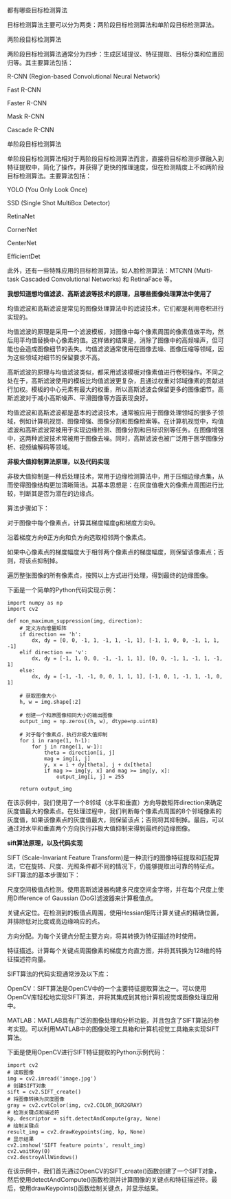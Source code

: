 都有哪些目标检测算法

目标检测算法主要可以分为两类：两阶段目标检测算法和单阶段目标检测算法。

两阶段目标检测算法

两阶段目标检测算法通常分为四步：生成区域提议、特征提取、目标分类和位置回归等。其主要算法包括：

R-CNN (Region-based Convolutional Neural Network)

Fast R-CNN

Faster R-CNN

Mask R-CNN

Cascade R-CNN

单阶段目标检测算法

单阶段目标检测算法相对于两阶段目标检测算法而言，直接将目标检测步骤融入到特征提取中，简化了操作，并获得了更快的推理速度，但在检测精度上不如两阶段目标检测算法。主要算法包括：

YOLO (You Only Look Once)

SSD (Single Shot MultiBox Detector)

RetinaNet

CornerNet

CenterNet

EfficientDet

此外，还有一些特殊应用的目标检测算法，如人脸检测算法：MTCNN (Multi-task Cascaded Convolutional Networks) 和 RetinaFace 等。

 



 

**我想知道想均值滤波、高斯滤波等技术的原理，且哪些图像处理算法中使用了**

均值滤波和高斯滤波是常见的图像处理算法中的滤波技术，它们都是利用卷积进行实现的。

均值滤波的原理是采用一个滤波模板，对图像中每个像素周围的像素值做平均，然后用平均值替换中心像素的值。这样做的结果是，消除了图像中的高频噪声，但可能也会造成图像细节的丢失。均值滤波通常使用在图像去噪、图像压缩等领域，因为这些领域对细节的保留要求不高。

高斯滤波的原理与均值滤波类似，都采用滤波模板对像素值进行卷积操作。不同之处在于，高斯滤波使用的模板比均值滤波更复杂，且通过权重对邻域像素的贡献进行加权。模板的中心元素有最大的权重，所以高斯滤波会保留更多的图像细节。高斯滤波对于减小高斯噪声、平滑图像等方面表现良好。

均值滤波和高斯滤波都是基本的滤波技术，通常被应用于图像处理领域的很多子领域，例如计算机视觉、图像增强、图像分割和图像检索等。在计算机视觉中，均值滤波和高斯滤波常被用于实现边缘检测、图像分割和目标识别等任务。在图像增强中，这两种滤波技术常被用于图像去噪。同时，高斯滤波也被广泛用于医学图像分析、视频编解码等领域。



**非极大值抑制算法原理，以及代码实现**

非极大值抑制是一种后处理技术，常用于边缘检测算法中，用于压缩边缘点集，从而使得图像结构更加清晰简洁。其基本思想是：在灰度值极大的像素点周围进行比较，判断其是否为潜在的边缘点。

算法步骤如下：

对于图像中每个像素点，计算其梯度幅度g和梯度方向θ。

沿着梯度方向θ正方向和负方向选取相邻两个像素点。

如果中心像素点的梯度幅度大于相邻两个像素点的梯度幅度，则保留该像素点；否则，将该点抑制掉。

遍历整张图像的所有像素点，按照以上方式进行处理，得到最终的边缘图像。

下面是一个简单的Python代码实现示例：

```
import numpy as np
import cv2

def non_maximum_suppression(img, direction):
    # 定义方向增量矩阵
    if direction == 'h':
        dx, dy = [0, 0, -1, 1, -1, 1, -1, 1], [-1, 1, 0, 0, -1, 1, 1, -1]
    elif direction == 'v':
        dx, dy = [-1, 1, 0, 0, -1, -1, 1, 1], [0, 0, -1, 1, -1, 1, -1, 1]
    else:
        dx, dy = [-1, -1, -1, 0, 0, 1, 1, 1], [-1, 0, 1, -1, 1, -1, 0, 1]
    
    # 获取图像大小
    h, w = img.shape[:2]
    
    # 创建一个和原图像相同大小的输出图像
    output_img = np.zeros((h, w), dtype=np.uint8)
    
    # 对于每个像素点，执行非极大值抑制
    for i in range(1, h-1):
        for j in range(1, w-1):
            theta = direction[i, j]
            mag = img[i, j]
            y, x = i + dy[theta], j + dx[theta]
            if mag >= img[y, x] and mag >= img[y, x]:
                output_img[i, j] = 255
    
    return output_img
```



在该示例中，我们使用了一个8邻域（水平和垂直）方向导数矩阵direction来确定灰度值最大的像素点。在处理过程中，我们判断每个像素点周围的8个邻域像素的灰度值，如果该像素点的灰度值最大，则保留该点；否则将其抑制掉。最后，可以通过对水平和垂直两个方向执行非极大值抑制来得到最终的边缘图像。

 

 

**sift算法原理，以及代码实现**

SIFT (Scale-Invariant Feature Transform)是一种流行的图像特征提取和匹配算法，它在旋转、尺度、光照条件都不同的情况下，仍能够提取出可靠的特征点。SIFT算法的基本步骤如下：

尺度空间极值点检测。使用高斯滤波器构建多尺度空间金字塔，并在每个尺度上使用Difference of Gaussian (DoG)滤波器来计算极值点。

关键点定位。在检测到的极值点周围，使用Hessian矩阵计算关键点的精确位置，并排除低对比度或高边缘响应的点。

方向分配。为每个关键点分配主要方向，将其转换为特征描述符时使用。

特征描述。计算每个关键点周围像素的梯度方向直方图，并将其转换为128维的特征描述符向量。

SIFT算法的代码实现通常涉及以下库：

OpenCV：SIFT算法是OpenCV中的一个主要特征提取算法之一。可以使用OpenCV库轻松地实现SIFT算法，并将其集成到其他计算机视觉或图像处理应用中。

MATLAB：MATLAB具有广泛的图像处理和分析功能，并且包含了SIFT算法的参考实现。可以利用MATLAB中的图像处理工具箱和计算机视觉工具箱来实现SIFT算法。

下面是使用OpenCV进行SIFT特征提取的Python示例代码：

```
import cv2
# 读取图像
img = cv2.imread('image.jpg')
# 创建SIFT对象
sift = cv2.SIFT_create()
# 将图像转换为灰度图像
gray = cv2.cvtColor(img, cv2.COLOR_BGR2GRAY)
# 检测关键点和描述符
kp, descriptor = sift.detectAndCompute(gray, None)
# 绘制关键点
result_img = cv2.drawKeypoints(img, kp, None)
# 显示结果
cv2.imshow('SIFT feature points', result_img)
cv2.waitKey(0)
cv2.destroyAllWindows()
```



在该示例中，我们首先通过OpenCV的SIFT_create()函数创建了一个SIFT对象，然后使用detectAndCompute()函数检测并计算图像的关键点和特征描述符。最后，使用drawKeypoints()函数绘制关键点，并显示结果。
